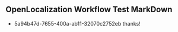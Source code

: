 ## OpenLocalization Workflow Test MarkDown
* 5a94b47d-7655-400a-ab11-32070c2752eb 
thanks!<!--HONumber=Mar16_HO2-->
